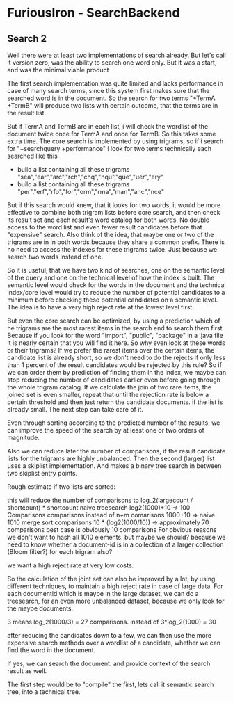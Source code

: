 # FuriousIron - SearchBackend

## Search 2

Well there were at least two implementations of search already. But let's call it version zero,
was the ability to search one word only. But it was a start, and was the minimal viable product

The first search implementation was quite limited and lacks performance in case of many search 
terms, since this system first makes sure that the searched word is in the document. So the
search for two terms "+TermA +TermB" will produce two lists with certain outcome, that the terms
are in the result list. 

But if TermA and TermB are in each list, i will check the wordlist of the document twice once
for TermA and once for TermB. So this takes some extra time. The core search is implemented by 
using trigrams, so if i search for "+searchquery +performance" i look for two terms technically
each searched like this 

* build a list containing all these trigrams "sea","ear","arc","rch","chq","hqu","que","uer","ery"
* build a list containing all these trigrams "per","erf","rfo","for","orm","rma","man","anc","nce"

But if this search would knew, that it looks for two words, it would be more effective to combine
both trigram lists before core search, and then check its result set and each result's word catalog 
for both words. No double access to the word list and even fewer result candidates before that 
"expensive" search. Also think of the idea, that maybe one or two of the trigrams are in in both 
words because they share a common prefix. There is no need to access the indexes for these trigrams 
twice. Just because we search two words instead of one.   

So it is useful, that we have two kind of searches, one on the semantic level of the query and one 
on the technical level of how the index is built. The semantic level would check for the words in 
the document and the technical index/core level would try to reduce the number of potential candidates
to a minimum before checking these potential candidates on a semantic level. The idea is to have a
very high reject rate at the lowest level first.

But even the core search can be optimized, by using a prediction which of he trigrams are the most 
rarest items in the search end to search them first. Because if you look for the word "import", 
"public", "package" in a .java file it is nearly certain that you will find it here. So why even 
look at these words or their trigrams? If we prefer the rarest items over the certain items, the
candidate list is already short, so we don't need to do the rejects if only less than 1 percent of 
the result candidates would be rejected by this rule? So if we can order them by prediction of
finding them in the index, we maybe can stop reducing the number of candidates earlier even before 
going through the whole trigram catalog. If we calculate the join of two rare items, the joined set
is even smaller, repeat that until the rejection rate is below a certain threshold and then just
return the candidate documents. if the list is already small. The next step can take care of it.

Even through sorting according to the predicted number of the results, we can improve the speed of
the search by at least one or two orders of magnitude.

Also we can reduce later the number of comparisons, if the result candidate lists for the trigrams 
are highly unbalanced. Then the second (larger) list uses a skiplist implementation. And makes a 
binary tree search in between two skiplist entry points.

Rough estimate if two lists are sorted: 

this will reduce the number of comparisons to log_2(largecount / shortcount) * shortcount
naive treesearch log2(1000)*10 -> 100 Comparisons 
comparisons instead of n+m comarisons 1000+10 => naive 1010 merge sort comparisons 
10 * (log2(1000/10)) -> approximately 70 comparisons best case is obviously 10 comparisons
For obvious reasons we don't want to hash all 1010 elements. but maybe we should? because we need 
to know whether a document-id is in a collection of a larger collection (Bloom filter?) for each
trigram also?

we want a high reject rate at very low costs.

So the calculation of the joint set can also be improved by a lot, by using different techniques,
to maintain a high reject rate in case of large data. For each documentid which is maybe in the
large dataset, we can do a treesearch, for an even more unbalanced dataset, because we only look
for the maybe documents.

3 means log_2(1000/3) = 27 comparisons. instead of 3*log_2(1000) = 30


after reducing the candidates down to a few, we can then use the more expensive search methods
over a wordlist of a candidate, whether we can find the word in the document.

If yes, we can search the document. and provide context of the search result as well.

The first step would be to "compile" the first, lets call it semantic search tree, into a 
technical tree. 